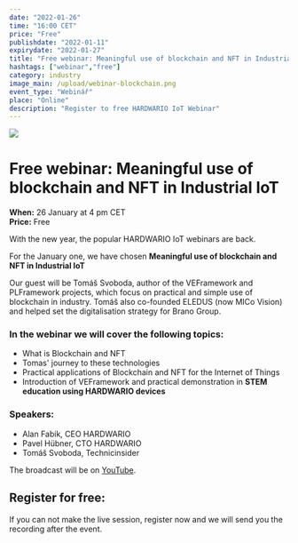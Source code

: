 ```yaml
---
date: "2022-01-26"
time: "16:00 CET"
price: "Free"
publishdate: "2022-01-11"
expirydate: "2022-01-27"
title: "Free webinar: Meaningful use of blockchain and NFT in Industrial IoT"
hashtags: ["webinar","free"]
category: industry
image_main: /upload/webinar-blockchain.png
event_type: "Webinář"
place: "Online"
description: "Register to free HARDWARIO IoT Webinar"
---
```


<div class = "row">
<div class = "col pr-30 font-17 font-lnh30">
<img class = "w-100" src = "/upload/webinar-blockchain.png"/>
<h1 class="font-weight-black font-36 font-md-46 pb-20 pb-md-30 font-md-lnh48 d-none" style = "">Free webinar: Meaningful use of blockchain and NFT in Industrial IoT</h1>

<p class = "pt-15 pb-15">
<strong>When:</strong> 26 January at 4 pm CET<br/>
<strong>Price:</strong> Free</p>

<p class = "pb-15">With the new year, the popular HARDWARIO IoT webinars are back.</p>

<p class = "pb-25">For the January one, we have chosen <strong>Meaningful use of blockchain and NFT in Industrial IoT</strong></p> 

<p class = "pb-25">Our guest will be Tomáš Svoboda, author of the VEFramework and PLFramework projects, which focus on practical and simple use of blockchain in industry. Tomáš also co-founded ELEDUS (now MICo Vision) and helped set the digitalisation strategy for Brano Group.</p>

<h3 class = "font-weight-bold font-20 pb-10">In the webinar we will cover the following topics:</h3>
<ul class = "pb-15">
<li class = "pb-0">What is Blockchain and NFT</li>
<li class = "pb-0">Tomas' journey to these technologies</li>
<li class = "pb-0">Practical applications of Blockchain and NFT for the Internet of Things</li>
<li class = "pb-0">Introduction of VEFramework and practical demonstration in <strong>STEM education using HARDWARIO devices</strong></li>
</ul>

<h3 class = "font-weight-bold font-20 pb-10">Speakers:</h3>
<ul class = "pb-15">
<li class = "pb-0">Alan Fabik, CEO HARDWARIO</li>
<li class = "pb-0">Pavel Hübner, CTO HARDWARIO</li>
<li class = "pb-0">Tomáš Svoboda, Technicinsider</li>
</ul>

<p>The broadcast will be on <a target = "_blank" href = "https://www.youtube.com/hardwario/">YouTube</a>.

</div>
<div class = "col-12 col-md-5">
<div class = "px-10 py-20 mb-20 shadow">
<h2 class = "font-weight-black font-24 font-md-24 mb-20">Register for free:</h2>
<script charset="utf-8" type="text/javascript" src="//js.hsforms.net/forms/shell.js"></script>
<script>
jQuery(window).scroll(function() {
if (!jQuery('.hbspt-form').length) {
hbspt.forms.create({
    portalId: "5453210",
    formId: "065ae2c2-4929-4e07-bb56-9143c83ce112"
});
}
});
</script>
<p class = "font-14 font-lnh16">If you can not make the live session, register now and we will send you the recording after the event.</p>
</div>
</div>
</div>
